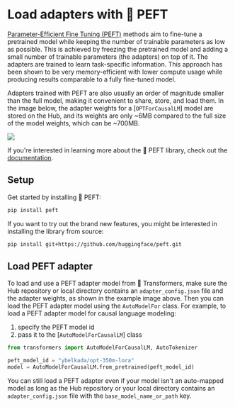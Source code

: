 <!--Copyright 2023 The HuggingFace Team. All rights reserved.

Licensed under the Apache License, Version 2.0 (the "License"); you may not use this file except in compliance with
the License. You may obtain a copy of the License at

http://www.apache.org/licenses/LICENSE-2.0

Unless required by applicable law or agreed to in writing, software distributed under the License is distributed on
an "AS IS" BASIS, WITHOUT WARRANTIES OR CONDITIONS OF ANY KIND, either express or implied. See the License for the
specific language governing permissions and limitations under the License.

⚠️ Note that this file is in Markdown but contain specific syntax for our doc-builder (similar to MDX) that may not be
rendered properly in your Markdown viewer.

-->

# Load adapters with 🤗 PEFT

[Parameter-Efficient Fine Tuning (PEFT)](https://huggingface.co/blog/peft) methods aim to fine-tune a pretrained model while keeping the number of trainable parameters as low as possible. This is achieved by freezing the pretrained model and adding a small number of trainable parameters (the adapters) on top of it. The adapters are trained to learn task-specific information. This approach has been shown to be very memory-efficient with lower compute usage while producing results comparable to a fully fine-tuned model. 

Adapters trained with PEFT are also usually an order of magnitude smaller than the full model, making it convenient to share, store, and load them. In the image below, the adapter weights for a [`OPTForCausalLM`] model are stored on the Hub, and its weights are only ~6MB compared to the full size of the model weights, which can be ~700MB. 

<div class="flex justify-center">
  <img src="https://huggingface.co/datasets/huggingface/documentation-images/resolve/main/peft/PEFT-hub-screenshot.png"/>
</div>

If you're interested in learning more about the 🤗 PEFT library, check out the [documentation](https://huggingface.co/docs/peft/index).

## Setup

Get started by installing 🤗 PEFT:

```bash
pip install peft
```

If you want to try out the brand new features, you might be interested in installing the library from source:

```bash
pip install git+https://github.com/huggingface/peft.git
```

## Load PEFT adapter

To load and use a PEFT adapter model from 🤗 Transformers, make sure the Hub repository or local directory contains an `adapter_config.json` file and the adapter weights, as shown in the example image above. Then you can load the PEFT adapter model using the `AutoModelFor` class. For example, to load a PEFT adapter model for causal language modeling:

1. specify the PEFT model id
2. pass it to the [`AutoModelForCausalLM`] class

```py
from transformers import AutoModelForCausalLM, AutoTokenizer

peft_model_id = "ybelkada/opt-350m-lora"
model = AutoModelForCausalLM.from_pretrained(peft_model_id)
```

<Tip>

You can still load a PEFT adapter even if your model isn't an auto-mapped model as long as the Hub repository or your local directory contains an `adapter_config.json` file with the `base_model_name_or_path` key.

</Tip>

<!--

TODO: (@younesbelkada @stevhliu)

-   From pretrained example - make sure to tell it works for auto mapping models + non-auto mapping models.
-   Link to PEFT docs for further details
-   Trainer integration - provide small snippets 
-   8-bit / 4-bit examples ?
-->
